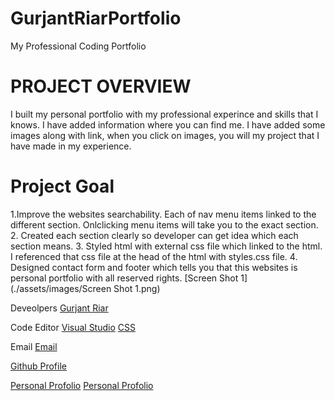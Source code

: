 # GurjantRiarPortfolio

My Professional Coding Portfolio

# PROJECT OVERVIEW

I built my personal portfolio with my professional experince and skills that I knows. I have added information where you can find me. I have added some images along with link, when you click on images, you will my project that I have made in my experience.

# Project Goal

1.Improve the websites searchability. Each of nav menu items linked to the different section. Onlclicking menu items will take you to the exact section. 2. Created each section clearly so developer can get idea which each section means. 3. Styled html with external css file which linked to the html. I referenced that css file at the head of the html with styles.css file. 4. Designed contact form and footer which tells you that this websites is personal portfolio with all reserved rights.
[Screen Shot 1](./assets/images/Screen Shot 1.png)

Deveolpers
[Gurjant Riar](https://github.com/GurjantRiar/GurjantRiar)

Code Editor
[Visual Studio](https://visualstudio.microsoft.com/)
[CSS](https://www.w3.org/TR/CSS/#css)

Email
[Email](gurjantriar85@yahoo.com)

[Github Profile](https://github.com/GurjantRiar/GurjantRiar)

[Personal Profolio](https://gurjantriar.com/)
[Personal Profolio](https://github.com/GurjantRiar/GurjantRiar/blob/master/index.html)
